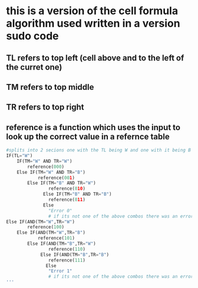 # this is a version of the cell formula algorithm used written in a version sudo code
## TL refers to top left (cell above and to the left of the curret one)
## TM refers to top middle
## TR refers to top right
## reference is a function which uses the input to look up the correct value in a refernce table
```python
#splits into 2 secions one with the TL being W and one with it being B and finds the correct output from there.
IF(TL="W")
	IF(TM="W" AND TR="W")
		reference(000)
	Else IF(TM="W" AND TR="B")
			reference(001)
		Else IF(TM="B" AND TR="W")
				reference(010)
		      Else IF(TM="B" AND TR="B")
				reference(011)
			  Else
				"Error 0"
				# if its not one of the above combos there was an error
Else IF(AND(TM="W",TR="W")
		reference(100)
	Else IF(AND(TM="W",TR="B")
			reference(101)
		Else IF(AND(TM="B",TR="W")
				reference(110)
		     Else IF(AND(TM="B",TR="B")
				reference(111)
			   Else
				"Error 1"
				# if its not one of the above combos there was an error
'''
